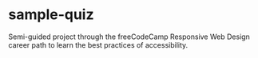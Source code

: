 # sample-quiz
Semi-guided project through the freeCodeCamp Responsive Web Design career path to learn the best practices of accessibility.
